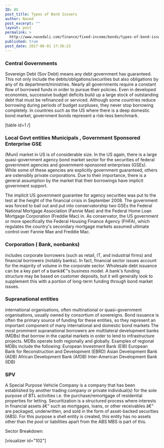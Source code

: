 ```yaml
---
ID: 85
post_title: Types of Bond Issuers
author: Naved
post_excerpt: ""
layout: post
permalink: >
  http://www.navedali.com/finance/fixed-income/bonds/types-of-bond-issuers
published: true
post_date: 2017-06-01 17:36:23
---
```

<h3>Central Governments</h3>
Sovereign Debt (Sov Debt) means any debt government has guaranteed. This not only include the debts/obligations/securities but also obligations by any of its department/ministries. Nearly all governments require a constant flow of borrowed funds in order to pursue their policies. Even in developed economies, successive budget deficits build up a large stock of outstanding debt that must be refinanced or serviced. Although some countries reduce borrowing during periods of budget surpluses, they never stop borrowing completely. In countries such as the US where there is a deep domestic bond market, government bonds represent a risk-less benchmark.

[table id=1 /]
<h3>Local Govt entities Municipals , Government Sponsored Enterprise GSE</h3>
(Muni) market in US is of considerable size. In the US again, there is a large quasi-government agency bond market sector for the securities of federal government agencies and government-sponsored enterprises (GSEs). While some of these agencies are explicitly government guaranteed, others are ostensibly private corporations. Due to their importance, there is a general assumption by the market that their borrowings have implicit government support.

The implicit US government guarantee for agency securities was put to the test at the height of the financial crisis in September 2008. The government was forced to bail out and put into conservatorship two GSEs the Federal National Mortgage Association (Fannie Mae) and the Federal Home Loan Mortgage Corporation (Freddie Mac) in. As conservator, the US government or more specifically the Federal Housing Finance Agency (FHFA), which regulates the country's secondary mortgage markets assumed ultimate control over Fannie Mae and Freddie Mac.
<h3>Corporation ( Bank, nonbanks)</h3>
includes corporate borrowers (such as retail, IT, and industrial firms) and financial borrowers (notably banks).
In fact, financial sector issues account for the majority of volume in the corporate sector.
Wholesale debt issuance can be a key part of a bankâ€™s business model.
A bank's funding structure may be based on customer deposits, but it will generally look to supplement this with a portion of long-term funding through bond market issues.
<h3>Supranational entities</h3>
international organisations, often multinational or quasi-government organisations, usually owned by consortium of sovereigns.
Bond issuance is often the primary source of funding for these entities, so they represent an important component of many international and domestic bond markets
The most prominent supranational borrowers are multilateral development banks (MDBs) that borrow in the capital markets in order to lend to infrastructure projects.
MDBs operate both regionally and globally. Examples of regional MDBs include the following:
European Investment Bank (EIB)
European Bank for Reconstruction and Development (EBRD)
Asian Development Bank (ADB)
African Development Bank (AfDB)
Inter-American Development Bank (IDB)
<h3>SPV</h3>
A Special Purpose Vehicle Company is a company that has been established by another trading company or private individual(s) for the sole purpose of BTL activities i.e. the purchase/remortgage of residential properties for letting.
Securitization is a structured process where interests in financial assets â€“ such as mortgages, loans, or other receivables â€“ are packaged, underwritten, and sold in the form of asset-backed securities (ABS).
For this purpose a shell entity is created, this entity has no assets other than the pool or liabilities apart from the ABS
MBS is part of this.

Sector Breakdown:

[visualizer id="102"]

&nbsp;
